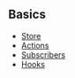 ## Basics

- [Store](./store.md)
- [Actions](./actions.md)
- [Subscribers](./subscriber.md)
- [Hooks](./hook.md)
